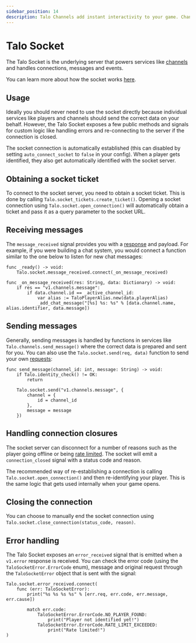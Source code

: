 ```yaml
---
sidebar_position: 14
description: Talo Channels add instant interactivity to your game. Channels can be used for player chats, sending event-based messages and more.
---
```


# Talo Socket

The Talo Socket is the underlying server that powers services like [channels](./channels.md) and handles connections, messages and events.

You can learn more about how the socket works [here](../sockets/intro.md).

## Usage

Ideally you should never need to use the socket directly because individual services like players and channels should send the correct data on your behalf. However, the Talo Socket exposes a few public methods and signals for custom logic like handling errors and re-connecting to the server if the connection is closed.

The socket connection is automatically established (this can disabled by setting `auto_connect_socket` to `false` in your config). When a player gets identified, they also get automatically identified with the socket server.

## Obtaining a socket ticket

To connect to the socket server, you need to obtain a socket ticket. This is done by calling `Talo.socket_tickets.create_ticket()`. Opening a socket connection using `Talo.socket.open_connection()` will automatically obtain a ticket and pass it as a query parameter to the socket URL.

## Receiving messages

The `message_received` signal provides you with a [response](../sockets/responses.md) and payload. For example, if you were building a chat system, you would connect a function similar to the one below to listen for new chat messages:

```gdscript
func _ready() -> void:
	Talo.socket.message_received.connect(_on_message_received)

func _on_message_received(res: String, data: Dictionary) -> void:
	if res == "v1.channels.message":
		if data.channel.id == _active_channel_id:
			var alias := TaloPlayerAlias.new(data.playerAlias)
			_add_chat_message("[%s] %s: %s" % [data.channel.name, alias.identifier, data.message])
```

## Sending messages

Generally, sending messages is handled by functions in services like `Talo.channels.send_message()` where the correct data is prepared and sent for you. You can also use the `Talo.socket.send(req, data)` function to send your own [requests](../sockets/requests.md):

```gdscript
func send_message(channel_id: int, message: String) -> void:
	if Talo.identity_check() != OK:
		return

	Talo.socket.send("v1.channels.message", {
		channel = {
			id = channel_id
		},
		message = message
	})
```

## Handling connection closures

The socket server can disconnect for a number of reasons such as the player going offline or being [rate limited](../sockets/common-errors.md#rate-limit-exceeded). The socket will emit a `connection_closed` signal with a status code and reason.

The recommended way of re-establishing a connection is calling `Talo.socket.open_connection()` and then re-identifying your player. This is the same logic that gets used internally when your game opens.

## Closing the connection

You can choose to manually end the socket connection using `Talo.socket.close_connection(status_code, reason)`.

## Error handling

The Talo Socket exposes an `error_received` signal that is emitted when a `v1.error` response is received. You can check the error code (using the `TaloSocketError.ErrorCode` enum), message and original request through the `TaloSocketError` object that is sent with the signal:

```gdscript
Talo.socket.error_received.connect(
	func (err: TaloSocketError):
		print("%s %s %s %s" % [err.req, err.code, err.message, err.cause])

		match err.code:
			TaloSocketError.ErrorCode.NO_PLAYER_FOUND:
				print("Player not identified yet!")
			TaloSocketError.ErrorCode.RATE_LIMIT_EXCEEDED:
				print("Rate limited!")
)
```
